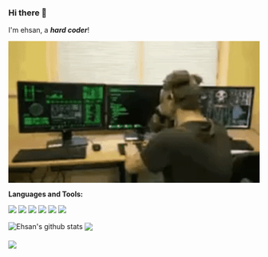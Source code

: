   ### Hi there 👋

  I'm ehsan, a ***hard coder***!

<div align="center">

  <img align="center" src="./harde-coder.gif" width="640">

</div>
  
**Languages and Tools:**  

<code><img height="20" src="https://cdn.jsdelivr.net/gh/devicons/devicon/icons/javascript/javascript-original.svg"></code>
<code><img height="20" src="https://cdn.jsdelivr.net/gh/devicons/devicon/icons/typescript/typescript-original.svg"></code>
<code><img height="20" src="https://cdn.jsdelivr.net/gh/devicons/devicon/icons/react/react-original.svg"></code>
<code><img height="20" src="https://cdn.jsdelivr.net/gh/devicons/devicon/icons/html5/html5-original.svg"></code>
<code><img height="20" src="https://cdn.jsdelivr.net/gh/devicons/devicon/icons/css3/css3-original.svg"></code>
<code><img height="20" src="https://cdn.jsdelivr.net/gh/devicons/devicon/icons/git/git-original.svg"></code>

<div>
  <span><img align="center" height="200" src="https://github-readme-stats.vercel.app/api?username=sebaharinasab&show_icons=true&include_all_commits=true&theme=react&hide_border=true" alt="Ehsan's github stats" /></span>
  <span><img align="center" height="200" src="https://github-readme-stats.vercel.app/api/top-langs/?username=sebaharinasab&theme=react&hide_border=true" /></span>
</div>
<br />
<div>
  <span><img align="center" height="200" src="https://github-readme-streak-stats.herokuapp.com/?user=sebaharinasab&hide_border=true&theme=react" /></span>
</div>
